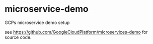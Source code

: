 # microservice-demo

GCPs microservice demo setup

see https://github.com/GoogleCloudPlatform/microservices-demo for source code.